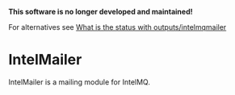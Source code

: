 **This software is no longer developed and maintained!**

For alternatives see [What is the status with outputs/intelmqmailer](https://github.com/certtools/intelmq/issues/672)

# IntelMailer

IntelMailer is a mailing module for IntelMQ.
